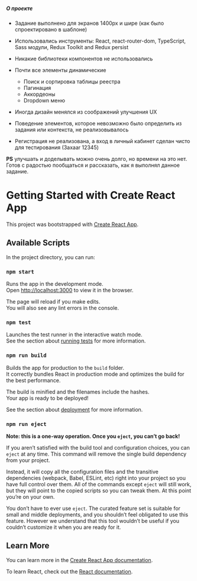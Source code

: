 ##### О проекте

- Задание выполнено для экранов 1400px и шире (как было спроектировано в шаблоне)

- Использовались инструменты: React, react-router-dom, TypeScript, Sass модули, Redux Toolkit and Redux persist
- Никакие библиотеки компонентов не использовались

- Почти все элементы динамические

  - Поиск и сортировка таблицы реестра
  - Пагинация
  - Аккордеоны
  - Dropdown меню

- Иногда дизайн менялся из соображений улучшения UX
- Поведение элементов, которое невозможно было определить из задания или контекста, не реализовывалось

- Регистрация не реализована, а вход в личный кабинет сделан чисто для тестирования (3axaar 12345)

**PS** улучшать и доделывать можно очень долго, но времени на это нет. Готов с радостью пообщаться и рассказать, как я выполнял данное задание.

# Getting Started with Create React App

This project was bootstrapped with [Create React App](https://github.com/facebook/create-react-app).

## Available Scripts

In the project directory, you can run:

### `npm start`

Runs the app in the development mode.\
Open [http://localhost:3000](http://localhost:3000) to view it in the browser.

The page will reload if you make edits.\
You will also see any lint errors in the console.

### `npm test`

Launches the test runner in the interactive watch mode.\
See the section about [running tests](https://facebook.github.io/create-react-app/docs/running-tests) for more information.

### `npm run build`

Builds the app for production to the `build` folder.\
It correctly bundles React in production mode and optimizes the build for the best performance.

The build is minified and the filenames include the hashes.\
Your app is ready to be deployed!

See the section about [deployment](https://facebook.github.io/create-react-app/docs/deployment) for more information.

### `npm run eject`

**Note: this is a one-way operation. Once you `eject`, you can’t go back!**

If you aren’t satisfied with the build tool and configuration choices, you can `eject` at any time. This command will remove the single build dependency from your project.

Instead, it will copy all the configuration files and the transitive dependencies (webpack, Babel, ESLint, etc) right into your project so you have full control over them. All of the commands except `eject` will still work, but they will point to the copied scripts so you can tweak them. At this point you’re on your own.

You don’t have to ever use `eject`. The curated feature set is suitable for small and middle deployments, and you shouldn’t feel obligated to use this feature. However we understand that this tool wouldn’t be useful if you couldn’t customize it when you are ready for it.

## Learn More

You can learn more in the [Create React App documentation](https://facebook.github.io/create-react-app/docs/getting-started).

To learn React, check out the [React documentation](https://reactjs.org/).
